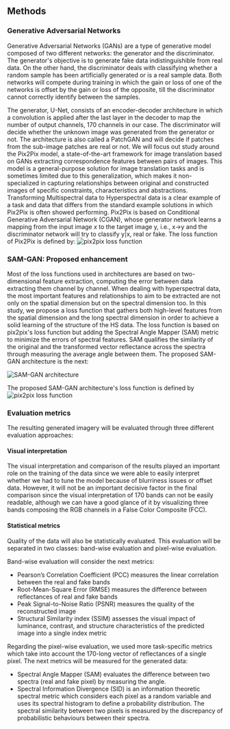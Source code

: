 ## Methods
### Generative Adversarial Networks
Generative Adversarial Networks (GANs) are a type of generative model composed of two different networks: the generator and the discriminator. The generator's objective is to generate fake data indistinguishible from real data. On the other hand, the discriminator deals with classifying whether a random sample has been artificially generated or is a real sample data. Both networks will compete during training in which the gain or loss of one of the networks is offset by the gain or loss of the opposite, till the discriminator cannot correctly identify between the samples.

The generator, U-Net, consists of an encoder-decoder architecture in which a convolution is applied after the last layer in the decoder to map the number of output channels, 170 channels in our case.
The discriminator will decide whether the unknown image was generated from the generator or not. The architecture is also called a PatchGAN and will decide if patches from the sub-image patches are real or not.
We will focus out study around the Pix2Pix model, a state-of-the-art framework for image translation based on GANs extracting correspondence features between pairs of images. This model is a general-purpose solution for image translation tasks and is sometimes limited due to this generalization, which makes it non-specialized in capturing relationships between original and constructed images of specific constraints, characteristics and abstractions.
Transforming Multispectral data to Hyperspectral data is a clear example of a task and data that differs from the standard example solutions in which Pix2Pix is often showed performing.
Pix2Pix is based on Conditional Generative Adversarial Network (CGAN), whose generator network learns a mapping from the input image $x$ to the target image y, i.e., x->y and the discriminator network will try to classify y|x, real or fake. The loss function of Pix2Pix is defined by:
![pix2pix loss function](https://github.com/Rojas-D/thesis/blob/main/5.Appendix/images/loss_pix2pix.png)


### SAM-GAN: Proposed enhancement
Most of the loss functions used in architectures are based on two-dimensional feature extraction, computing the error between data extracting them channel by channel. When dealing with hyperspectral data, the most important features and relationships to aim to be extracted are not only on the spatial dimension but on the spectral dimension too. In this study, we propose a loss function that gathers both high-level features from the spatial dimension and the long spectral dimension in order to achieve a solid learning of the structure of the HS data.
The loss function is based on pix2pix's loss function but adding the Spectral Angle Mapper (SAM) metric to minimize the errors of spectral features. SAM qualifies the similarity of the original and the transformed vector reflectance across the spectra through measuring the average angle between them. The proposed SAM-GAN architecture is the next:

![SAM-GAN architecture](https://github.com/Rojas-D/thesis/blob/main/5.Appendix/images/GANmodel.svg)

The proposed SAM-GAN architecture's loss function is defined by
![pix2pix loss function](https://github.com/Rojas-D/thesis/blob/main/5.Appendix/images/loss_samgan.png)

### Evaluation metrics
The resulting generated imagery will be evaluated through three different evaluation approaches:

#### Visual interpretation
The visual interpretation and comparison of the results played an important role on the training of the data since we were able to easily interpret whether we had to tune the model because of blurriness issues or offset data. However, it will not be an important decisive factor in the final comparison since the visual interpretation of 170 bands can not be easily readable, although we can have a good glance of it by visualizing three bands composing the RGB channels in a False Color Composite (FCC).

#### Statistical metrics
Quality of the data will also be statistically evaluated. This evaluation will be separated in two classes: band-wise evaluation and pixel-wise evaluation.

Band-wise evaluation will consider the next metrics:
* Pearson’s Correlation Coefficient (PCC) measures the  linear correlation between the real and fake bands
* Root-Mean-Square Error (RMSE) measures the difference between reflectances of real and fake bands
* Peak Signal-to-Noise Ratio (PSNR) measures the quality of the reconstructed image
* Structural Similarity index (SSIM) assesses the visual impact of luminance, contrast, and structure characteristics of the predicted image into a single index metric

Regarding the pixel-wise evaluation, we used more task-specific metrics which take into account the 170-long vector of reflectances of a single pixel. The next metrics will be measured for the generated data:
* Spectral Angle Mapper (SAM) evaluates the difference between two spectra (real and fake pixel) by measuring the angle.
* Spectral Information Divergence (SID) is an information theoretic spectral metric which considers each pixel as a random variable and uses its spectral histogram to define a probability distribution. The spectral similarity between two pixels is measured by the discrepancy of probabilistic behaviours between their spectra.
